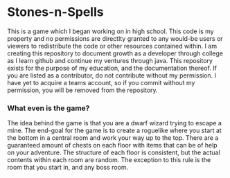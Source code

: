 # Stones-n-Spells
This is a game which I began working on in high school. This code is my property and no permissions are directlty granted to any would-be users or viewers to redistribute the code or other resources contained within. I am creating this repository to document growth as a developer through college as I learn github and continue my ventures through java. This repository exists for the purpose of my education, and the documentation thereof.
If you are listed as a contributor, do not contribute without my permission. I have yet to acquire a teams account, so if you commit without my permission, you will be removed from the repository.

### What even is the game?
The idea behind the game is that you are a dwarf wizard trying to escape a mine. The end-goal for the game is to create a roguelike where you start at the bottom in a central room and work your way up to the top. There are a guaranteed amount of chests on each floor with items that can be of help on your adventure. The structure of each floor is consistent, but the actual contents within each room are random. The exception to this rule is the room that you start in, and any boss room.
